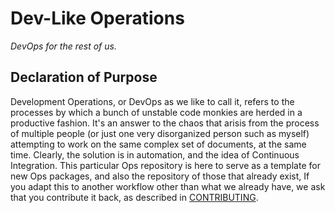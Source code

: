 # Dev-Like Operations

_DevOps for the rest of us._

## Declaration of Purpose

Development Operations, or DevOps as we like to call it, refers to the processes by which a bunch
of unstable code monkies are herded in a productive fashion. It's an answer to the chaos that
arisis from the process of multiple people (or just one very disorganized person such as myself)
attempting to work on the same complex set of documents, at the same time. Clearly, the solution
is in automation, and the idea of Continuous Integration. This particular Ops repository is here
to serve as a template for new Ops packages, and also the repository of those that already exist,
If you adapt this to another workflow other than what we already have, we ask that you 
contribute it back, as described in [CONTRIBUTING](CONTRIBUTING.markdown).
